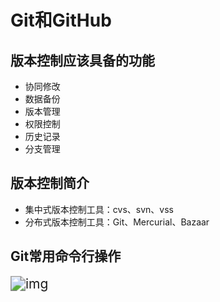 # Git和GitHub

## 版本控制应该具备的功能

* 协同修改
* 数据备份
* 版本管理
* 权限控制
* 历史记录
* 分支管理

## 版本控制简介

* 集中式版本控制工具：cvs、svn、vss
* 分布式版本控制工具：Git、Mercurial、Bazaar

## Git常用命令行操作

<img src="https://www.runoob.com/wp-content/uploads/2015/02/011500266295799.jpg" alt="img" style="zoom:150%;" />